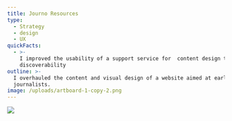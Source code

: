 ```yaml
---
title: Journo Resources
type:
  - Strategy
  - design
  - UX
quickFacts:
  - >-
    I improved the usability of a support service for  content design to improve
    discoverability
outline: >-
  I overhauled the content and visual design of a website aimed at early-career
  journalists.
image: /uploads/artboard-1-copy-2.png
---
```

![](/uploads/homepage-design.png)
